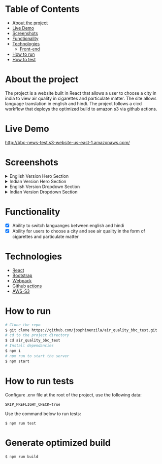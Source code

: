 # Table of Contents

- [About the project](#About-the-project)
- [Live Demo](#Live-Demo)
- [Screenshots](#Screenshots)
- [Functionality](#Functionality)
- [Technologies](#Technologies)
  - [Front-end](#Front-end)
- [How to run](#How-to-run)
- [How to test](#How-to-run-tests)

# About the project

The project is a website built in React that allows a user to choose a city in india to view air quality in cigarettes and particulate matter. The site allows language translation in english and hindi. The project follows a cicd workflow that deploys the optimized build to amazon s3 via github actions.

# Live Demo

<a title="Deployed on aws" href="http://bbc-news-test.s3-website-us-east-1.amazonaws.com/">http://bbc-news-test.s3-website-us-east-1.amazonaws.com/
</a>

# Screenshots

<details><summary>English Version Hero Section</summary>
<p>
<img src="./.readme/english_home.png" >
</p>
</details>
<details><summary>Indian Version Hero Section</summary>
<p>
<img src="./.readme/indian_home.png" >
</p>
</details>
<details><summary>English Version Dropdown Section</summary>
<p>
<img src="./.readme/english_dropdown.png" >
</p>
</details>
<details><summary>Indian Version Dropdown Section</summary>
<p>
<img src="./.readme/indian_dropdown.png" >
</p>
</details>

# Functionality

- [x] Ability to switch languanges between english and hindi
- [x] Ability for users to choose a city and see air quality in the form of cigarettes and particulate matter

# Technologies

- [React](https://create-react-app.dev/)
- [Bootstrap](https://getbootstrap.com/)
- [Webpack](https://webpack.js.org/)
- [Github actions](https://lab.github.com/MSUSDEV/build-end-to-end-cicd-capabilities-directly-in-github)
- [AWS-S3](https://aws.amazon.com/s3/)

# How to run

```bash
# Clone the repo
$ git clone https://github.com/josphinenzila/air_quality_bbc_test.git
# cd to the project directory
$ cd air_quality_bbc_test
# Install dependancies
$ npm i
# npm run to start the server
$ npm start

```

# How to run tests

Configure .env file at the root of the project, use the following data:

```
SKIP_PREFLIGHT_CHECK=true
```

Use the command below to run tests:

```
$ npm run test
```

# Generate optimized build

```
$ npm run build

```
